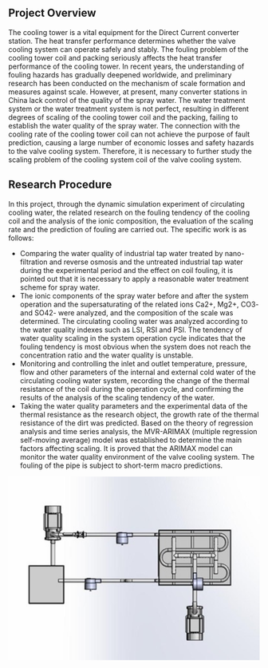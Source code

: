 ## Project Overview

The cooling tower is a vital equipment for the Direct Current converter station. The heat transfer performance determines whether the valve cooling system can operate safely and stably. The fouling problem of the cooling tower coil and packing seriously affects the heat transfer performance of the cooling tower. 
In recent years, the understanding of fouling hazards has gradually deepened worldwide, and preliminary research has been conducted on the mechanism of scale formation and measures against scale. However, at present, many converter stations in China lack control of the quality of the spray water. The water treatment system or the water treatment system is not perfect, resulting in different degrees of scaling of the cooling tower coil and the packing, failing to establish the water quality of the spray water. The connection with the cooling rate of the cooling tower coil can not achieve the purpose of fault prediction, causing a large number of economic losses and safety hazards to the valve cooling system. Therefore, it is necessary to further study the scaling problem of the cooling system coil of the valve cooling system.

## Research Procedure

In this project, through the dynamic simulation experiment of circulating cooling water, the related research on the fouling tendency of the cooling coil and the analysis of the ionic composition, the evaluation of the scaling rate and the prediction of fouling are carried out. The specific work is as follows:
- Comparing the water quality of industrial tap water treated by nano-filtration and reverse osmosis and the untreated industrial tap water during the experimental period and the effect on coil fouling, it is pointed out that it is necessary to apply a reasonable water treatment scheme for spray water. 
- The ionic components of the spray water before and after the system operation and the supersaturating of the related ions Ca2+, Mg2+, CO3- and SO42- were analyzed, and the composition of the scale was determined. The circulating cooling water was analyzed according to the water quality indexes such as LSI, RSI and PSI. The tendency of water quality scaling in the system operation cycle indicates that the fouling tendency is most obvious when the system does not reach the concentration ratio and the water quality is unstable.
- Monitoring and controlling the inlet and outlet temperature, pressure, flow and other parameters of the internal and external cold water of the circulating cooling water system, recording the change of the thermal resistance of the coil during the operation cycle, and confirming the results of the analysis of the scaling tendency of the water.
- Taking the water quality parameters and the experimental data of the thermal resistance as the research object, the growth rate of the thermal resistance of the dirt was predicted. Based on the theory of regression analysis and time series analysis, the MVR-ARIMAX (multiple regression self-moving average) model was established to determine the main factors affecting scaling. It is proved that the ARIMAX model can monitor the water quality environment of the valve cooling system. The fouling of the pipe is subject to short-term macro predictions.


![Model](/images/model.png)
